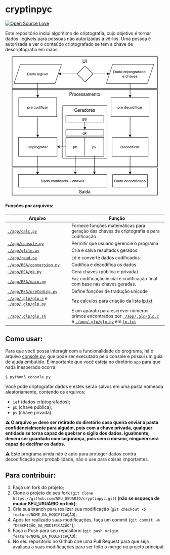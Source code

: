 

# cryptinpyc
[![Open Source Love](https://badges.frapsoft.com/os/v1/open-source.png?v=103)](https://github.com/ellerbrock/open-source-badges/)

Este repositório inclui algoritimo de criptografia, cujo objetivo é tornar dados ilegíveis para pessoas não autorizadas a vê-los. Uma pessoa é autorizada a ver o conteúdo criptografado se tem a chave de descriptografia em mãos.
 
 <div align="center"><img src="./flowchart/flowchart.png" /></div>
 
 #### Funções por arquivos:
|Arquivo|Função|
|---|---|
| [`./app/calc.py`](./app/calc.py) | Fornece funções matemáticas para geração das chaves de criptografia e para codificação |
|[`./app/console.py`](./app/console.py)|Permitir que usuário gerencie o programa|
|[`./app/gfile.py`](./app/gfile.py)|Cria e salva resultados gerados|
|[`./app/read.py`](./app/read.py)|Lê e converte dados codificados|
|[`./app/RSA/conversion.py`](./app/RSA/conversion.py)|Codifica e decodifica os dados|
|[`./app/RSA/gk.py`](./app/RSA/gk.py)|Gera chaves (pública e privada)|
|[`./app/RSA/main.py`](./app/RSA/main.py)|Faz codificação inicial e codificação final com base nas chaves geradas.|
|[`./app/RSA/preCoding.py`](./app/RSA/preCoding.py)|Define funções de tradução unicode|
|[`./app/.glp/glp.c`](./app/.glp/glp.c) e [`./app/.glp/glp.py`](./app/.glp/glp.py)|Faz calculos para criação da lista [lp.txt](./app/.glp/lp.txt)|
|[`./app/.glp/glp.sh`](./app/.glp/glp.sh)|É um aparato para escrever números primos encontrados por [`./app/.glp/glp.c`](./app/.glp/glp.c) e [`./app/.glp/glp.py`](./app/.glp/glp.py) em [`lp.txt`](./app/.glp/lp.txt)|

 

## Como usar:
 
Para que você possa interagir com a funcionalidade do programa, há o arquivo [console.py](./app/console.py), que pode ser executado pelo console e possui um guia de ajuda embutido. É importante que você esteja no diretório `app` para que nada inesperado ocorra.
 ```
$ python3 console.py
 ```
 Você pode criptografar dados e estes serão salvos em uma pasta nomeada aleatoriamente, contendo os arquivos: 
 * `ief` (dados criptografados); 
 * `pb` (chave pública);
 * `pv` (chave privada).
 
 **:warning: O arquivo `pv` deve ser retirado do diretório caso queira enviar a pasta confidencialmente para alguém, pois com a chave privada, qualquer entidade se torna capaz de quebrar o sigilo dos dados. Igualmente, deverá ser guardado com segurança, pois sem o mesmo, ninguém será capaz de decifrar os dados.**
 
:warning: Este programa ainda não é apto para proteger dados contra decodificação por probabilidade, não o use para coisas importantes.


## Para contribuir:

1. Faça um fork do projeto;
2. Clone o projeto do seu fork (`git clone https://github.com/SEU_USUARIO/cryptinpyc.git`) **(não se esqueça de mudar SEU_USUÁRIO no link)**;
3. Crie sua branch para realizar sua modificação (`git checkout -b feature/NOME_DA_MODIFICAÇÃO`);
4. Após ter realizado suas modificações, faça um commit (`git commit -m "DESCRIÇÃO_DA_MODIFICAÇÃO"`);
5. Faça o Push para seu repositório (`git push origin feature/NOME_DA_MODIFICAÇÃO`);
6. No seu repositório no Github crie uma Pull Request para que seja avaliada a suas modificações para ser feito o merge no projeto principal.
